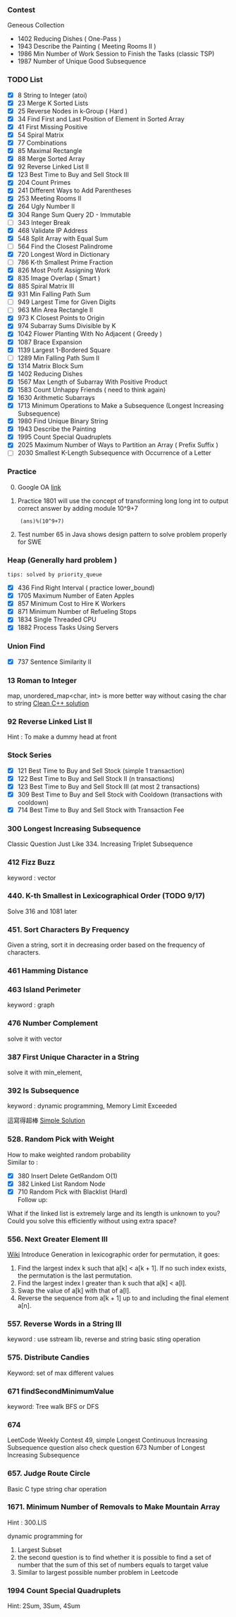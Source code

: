 ### Contest

Geneous Collection
* 1402 Reducing Dishes ( One-Pass )
* 1943 Describe the Painting ( Meeting Rooms II )
* 1986 Min Number of Work Session to Finish the Tasks (classic TSP) 
* 1987 Number of Unique Good Subsequence

### TODO List
- [x] 8    String to Integer (atoi)
- [x] 23   Merge K Sorted Lists
- [x] 25   Reverse Nodes in k-Group ( Hard )
- [x] 34   Find First and Last Position of Element in Sorted Array
- [x] 41   First Missing Positive
- [x] 54   Spiral Matrix
- [x] 77   Combinations
- [x] 85   Maximal Rectangle
- [x] 88   Merge Sorted Array
- [x] 92   Reverse Linked List II
- [x] 123  Best Time to Buy and Sell Stock III
- [x] 204  Count Primes
- [x] 241  Different Ways to Add Parentheses
- [x] 253  Meeting Rooms II
- [x] 264  Ugly Number II
- [x] 304  Range Sum Query 2D - Immutable
- [ ] 343  Integer Break
- [x] 468  Validate IP Address
- [x] 548  Split Array with Equal Sum
- [ ] 564  Find the Closest Palindrome
- [x] 720  Longest Word in Dictionary
- [ ] 786  K-th Smallest Prime Fraction
- [x] 826  Most Profit Assigning Work
- [x] 835  Image Overlap ( Smart )
- [x] 885  Spiral Matrix III
- [x] 931  Min Falling Path Sum
- [ ] 949  Largest Time for Given Digits
- [ ] 963  Min Area Rectangle II
- [x] 973  K Closest Points to Origin
- [x] 974  Subarray Sums Divisible by K
- [x] 1042 Flower Planting With No Adjacent ( Greedy )
- [x] 1087 Brace Expansion
- [x] 1139 Largest 1-Bordered Square
- [ ] 1289 Min Falling Path Sum II
- [x] 1314 Matrix Block Sum
- [x] 1402 Reducing Dishes
- [x] 1567 Max Length of Subarray With Positive Product
- [x] 1583 Count Unhappy Friends ( need to think again)
- [x] 1630 Arithmetic Subarrays
- [x] 1713 Minimum Operations to Make a Subsequence (Longest Increasing Subsequence)
- [x] 1980 Find Unique Binary String
- [x] 1943 Describe the Painting
- [x] 1995 Count Special Quadruplets
- [x] 2025 Maximum Number of Ways to Partition an Array ( Prefix Suffix )
- [ ] 2030 Smallest K-Length Subsequence with Occurrence of a Letter

### Practice

0. Google OA
[link](https://leetcode.com/discuss/interview-question/352460/Google-Online-Assessment-Questions)


1. Practice 1801 will use the concept of transforming long long int to output correct answer by adding module 10^9+7    
```
    (ans)%(10^9+7)
```
2. Test number 65 in Java shows design pattern to solve problem properly for SWE


### Heap (Generally hard problem )
`tips: solved by priority_queue`   
- [x] 436 Find Right Interval ( practice lower_bound)
- [x] 1705 Maximum Number of Eaten Apples
- [x] 857 Minimum Cost to Hire K Workers
- [x] 871 Minimum Number of Refueling Stops
- [x] 1834 Single Threaded CPU
- [x] 1882 Process Tasks Using Servers

### Union Find
- [x] 737 Sentence Similarity II


### 13 Roman to Integer
map, unordered_map<char, int> is more better way without casing the char to string
[Clean C++ solution](https://leetcode.com/problems/roman-to-integer/discuss/ "C++ clean solution")

### 92 Reverse Linked List II
Hint : To make a dummy head at front   


### Stock Series
- [x] 121 Best Time to Buy and Sell Stock      (simple 1 transaction)    
- [x] 122 Best Time to Buy and Sell Stock II   (n transactions)    
- [x] 123 Best Time to Buy and Sell Stock III  (at most 2 transactions)    
- [x] 309 Best Time to Buy and Sell Stock with Cooldown    (transactions with cooldown)    
- [x] 714 Best Time to Buy and Sell Stock with Transaction Fee

### 300 Longest Increasing Subsequence

Classic Question
Just Like 334. Increasing Triplet Subsequence

### 412 Fizz Buzz
keyword : vector<string>  

### 440. K-th Smallest in Lexicographical Order (TODO 9/17)
Solve 316 and 1081 later


### 451. Sort Characters By Frequency  
Given a string, sort it in decreasing order based on the frequency of characters.  

### 461 Hamming Distance

### 463 Island Perimeter  
keyword : graph

### 476 Number Complement
solve it with vector<int>

### 387 First Unique Character in a String
solve it with min_element, <climits>  

### 392 Is Subsequence
keyword : dynamic programming, Memory Limit Exceeded

這寫得超棒 [Simple Solution](https://discuss.leetcode.com/topic/58078/simple-c-code-as-well-as-the-followup-solution)

### 528. Random Pick with Weight

How to make weighted random probability   
Similar to :   
- [x] 380 Insert Delete GetRandom O(1)   
- [x] 382 Linked List Random Node     
- [x] 710 Random Pick with Blacklist  (Hard)     
Follow up:

What if the linked list is extremely large and its length is unknown to you?
Could you solve this efficiently without using extra space?    

### 556. Next Greater Element III
[Wiki](https://www.wikiwand.com/en/Permutation#/Generation_in_lexicographic_order) Introduce Generation in lexicographic order for permutation, it goes:   
1. Find the largest index k such that a[k] < a[k + 1]. If no such index exists, the permutation is the last permutation.    
2. Find the largest index l greater than k such that a[k] < a[l].    
3. Swap the value of a[k] with that of a[l].    
4. Reverse the sequence from a[k + 1] up to and including the final element a[n].    

### 557. Reverse Words in a String III  
keyword : use sstream lib, reverse and string basic sting operation  

### 575. Distribute Candies
Keyword: set of max different values

### 671 findSecondMinimumValue

keyword: Tree walk BFS or DFS

### 674

LeetCode Weekly Contest 49, simple Longest Continuous Increasing Subsequence question
also check question 673 Number of Longest Increasing Subsequence

### 657. Judge Route Circle

Basic C type string char operation

### 1671. Minimum Number of Removals to Make Mountain Array

Hint : 300.LIS

dynamic programming for 
1. Largest Subset
2. the second question is to find whether it is possible to find a set of number that the sum of this set of numbers equals to target value
3. Similar to largest possible number problem in Leetcode

### 1994 Count Special Quadruplets
Hint: 2Sum, 3Sum, 4Sum